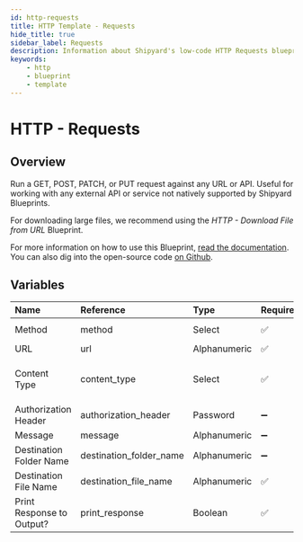 ```yaml
---
id: http-requests
title: HTTP Template - Requests
hide_title: true
sidebar_label: Requests
description: Information about Shipyard's low-code HTTP Requests blueprint. Run a GET, POST, PATCH, or PUT request against any URL or API.
keywords:
    - http
    - blueprint
    - template
---
```


# HTTP - Requests

## Overview

Run a GET, POST, PATCH, or PUT request against any URL or API. Useful for working with any external API or service not natively supported by Shipyard Blueprints.

For downloading large files, we recommend using the *HTTP - Download File from URL* Blueprint.

For more information on how to use this Blueprint, [read the documentation](https://www.shipyardapp.com/docs/blueprint-library/http). You can also dig into the open-source code [on Github](https://github.com/shipyardapp/httprequest-blueprints).

## Variables

| Name | Reference | Type | Required | Default | Options | Description |
|:---|:---|:---|:---|:---|:---|:---|
| Method | method | Select | :white_check_mark: | `GET` | `GET`, `POST`, `PUT`, `PATCH` | - |
| URL | url | Alphanumeric | :white_check_mark: |  | - | - |
| Content Type | content_type | Select | :white_check_mark: | `application/json` | `application/json`, `application/xml`, `text/plain`, `text/html` | - |
| Authorization Header | authorization_header | Password | :heavy_minus_sign: | - | - | - |
| Message | message | Alphanumeric | :heavy_minus_sign: |  | - | - |
| Destination Folder Name | destination_folder_name | Alphanumeric | :heavy_minus_sign: |  | - | - |
| Destination File Name | destination_file_name | Alphanumeric | :white_check_mark: | response.txt | - | - |
| Print Response to Output? | print_response | Boolean | :white_check_mark: | true | - | - |


